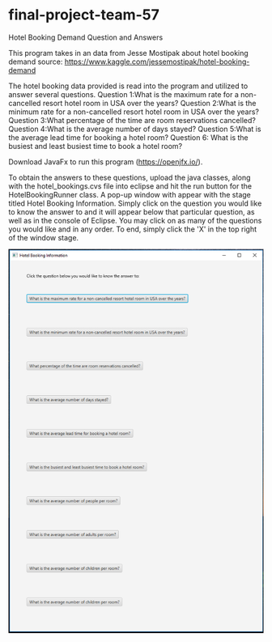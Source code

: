 # final-project-team-57

Hotel Booking Demand Question and Answers

This program takes in an data from Jesse Mostipak about hotel booking demand
source: https://www.kaggle.com/jessemostipak/hotel-booking-demand

The hotel booking data provided is read into the program and utilized to answer several questions. 
Question 1:What is the maximum rate for a non-cancelled resort hotel room in USA over the years?
Question 2:What is the minimum rate for a non-cancelled resort hotel room in USA over the years?
Question 3:What percentage of the time are room reservations cancelled?
Question 4:What is the average number of days stayed?
Question 5:What is the average lead time for booking a hotel room?
Question 6: What is the busiest and least busiest time to book a hotel room?

Download JavaFx to run this program (https://openjfx.io/).

To obtain the answers to these questions, upload the java classes, along with the hotel_bookings.cvs file into eclipse and hit the run
button for the HotelBookingRunner class. A pop-up window with appear with the stage titled Hotel Booking Information. Simply click on the question you would like to know
the answer to and it will appear below that particular question, as well as in the console of Eclipse. 
You may click on as many of the questions you would like and in any order. 
To end, simply click the 'X' in the top right of the window stage. 

![](Hotel%20Booking%20Information.PNG)

